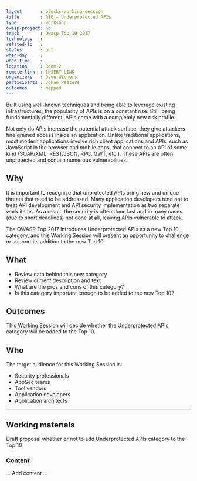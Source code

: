 ```yaml
---
layout       : blocks/working-session
title        : A10 - Underprotected APIs
type         : workshop
owasp-project: no
track        : Owasp Top 10 2017
technology   :
related-to   :
status       : out
when-day     :
when-time    :
location     : Room-2
remote-link  : INSERT-LINK
organizers   : Dave Wichers
participants : Johan Peeters
outcomes     : mapped
---
```


Built using well-known techniques and being able to leverage existing infrastructures, the popularity of APIs is on a constant rise. Still, being fundamentally different, APIs come with a completely new risk profile.

Not only do APIs increase the potential attack surface, they give attackers fine grained access inside an application. Unlike traditional applications, most modern applications involve rich client applications and APIs, such as JavaScript in the browser and mobile apps, that connect to an API of some kind (SOAP/XML, REST/JSON, RPC, GWT, etc.). These APIs are often unprotected and contain numerous vulnerabilities.

## Why

It is important to recognize that unprotected APIs bring new and unique threats that need to be addressed. Many application developers tend not to treat API development and API security implementation as two separate work items. As a result, the security is often done last and in many cases (due to short deadlines) not done at all, leaving APIs vulnerable to attack.

The OWASP Top 2017 introduces Underprotected APIs as a new Top 10 category, and this Working Session will present an opportunity to challenge or support its addition to the new Top 10.

## What

 - Review data behind this new category
 - Review current description and text
 - What are the pros and cons of this category?
 - Is this category important enough to be added to the new Top 10?

## Outcomes

This Working Session will decide whether the Underprotected APIs category will be added to the Top 10.

## Who

The target audience for this Working Session is:

 - Security professionals
 - AppSec teams
 - Tool vendors
 - Application developers
 - Application architects

---

## Working materials

Draft proposal whether or not to add Underprotected APIs category to the Top 10

### Content

... Add content ...

